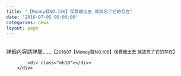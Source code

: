 ```yaml
---
title: "【Money錢NO.106】保費繳出去 就該忘了它的存在"
date: '2016-07-05 00:00:00'
categories: news
layout: page
---
```


<div class="text">
			<div>
	<img alt="" src="http://lsapp.leishan.com.tw/UserFiles/images/201607%E3%80%90Money%E9%8C%A2NO.106%E3%80%91%E4%BF%9D%E8%B2%BB%E7%B9%B3%E5%87%BA%E5%8E%BB%20%E5%B0%B1%E8%A9%B2%E5%BF%98%E4%BA%86%E5%AE%83%E7%9A%84%E5%AD%98%E5%9C%A8500.jpg"></div>
<div>
	&nbsp;</div>
<div>
	詳細內容請詳閱......<span style="font-size: 9pt;">【</span><span style="font-size: 9pt;">201607【</span><span style="font-size: 9pt;">Money錢NO.106】保費繳出去 就該忘了它的存在</span><span style="font-size: 9pt;">】</span></div>

			<div class="mh10"></div>
		</div>
